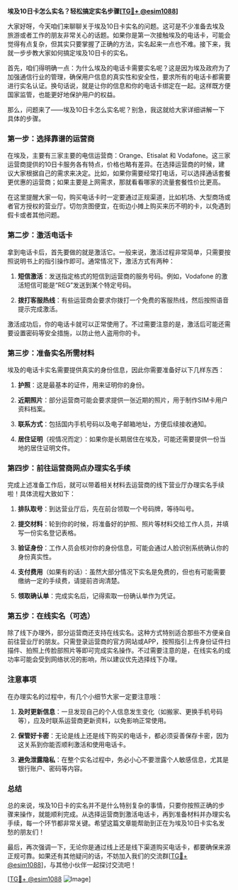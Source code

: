 **埃及10日卡怎么实名？轻松搞定实名步骤[[TG💪+ @esim1088](https://t.me/s/esim1088)]**

大家好呀，今天咱们来聊聊关于埃及10日卡实名的问题。这可是不少准备去埃及旅游或者工作的朋友非常关心的话题。如果你是第一次接触埃及的电话卡，可能会觉得有点复杂，但其实只要掌握了正确的方法，实名起来一点也不难。接下来，我就一步步教大家如何搞定埃及10日卡的实名。

首先，咱们得明确一点：为什么埃及的电话卡需要实名呢？这是因为埃及政府为了加强通信行业的管理，确保用户信息的真实性和安全性，要求所有的电话卡都需要进行实名认证。换句话说，就是让你的信息和你的电话卡绑定在一起。这样既方便国家监管，也能更好地保护用户的权益。

那么，问题来了——埃及10日卡怎么实名呢？别急，我这就给大家详细讲解一下具体的步骤。

### 第一步：选择靠谱的运营商

在埃及，主要有三家主要的电信运营商：Orange、Etisalat 和 Vodafone。这三家运营商提供的10日卡服务各有特点，价格也略有差异。在选择运营商的时候，建议大家根据自己的需求来决定。比如，如果你需要经常打电话，可以选择通话套餐更优惠的运营商；如果主要是上网需求，那就看看哪家的流量套餐性价比更高。

在这里提醒大家一句，购买电话卡时一定要通过正规渠道，比如机场、大型商场或者官方授权的营业厅。切勿贪图便宜，在街边小摊上购买来历不明的卡，以免遇到假卡或者其他问题。

### 第二步：激活电话卡

拿到电话卡后，首先要做的就是激活它。一般来说，激活过程非常简单，只需要按照说明书上的指引操作即可。通常情况下，激活方式有两种：

1. **短信激活**：发送指定格式的短信到运营商的服务号码。例如，Vodafone 的激活短信可能是“REG”发送到某个特定号码。
   
2. **拨打客服热线**：有些运营商会要求你拨打一个免费的客服热线，然后按照语音提示完成激活。

激活成功后，你的电话卡就可以正常使用了。不过需要注意的是，激活后可能还需要设置密码等安全措施，以防止他人盗用你的卡。

### 第三步：准备实名所需材料

埃及的电话卡实名需要提供真实的身份信息，因此你需要准备好以下几样东西：

1. **护照**：这是最基本的证件，用来证明你的身份。
   
2. **近期照片**：部分运营商可能会要求提供一张近期的照片，用于制作SIM卡用户资料档案。

3. **联系方式**：包括国内手机号码以及电子邮箱地址，方便后续接收通知。

4. **居住证明**（视情况而定）：如果你是长期居住在埃及，可能还需要提供一份当地的居住证明文件。

### 第四步：前往运营商网点办理实名手续

完成上述准备工作后，就可以带着相关材料去运营商的线下营业厅办理实名手续啦！具体流程大致如下：

1. **排队取号**：到达营业厅后，先在前台领取一个号码牌，等待叫号。
   
2. **提交材料**：轮到你的时候，将准备好的护照、照片等材料交给工作人员，并填写一份实名登记表格。

3. **验证身份**：工作人员会核对你的身份信息，可能会通过人脸识别系统确认你的身份真实性。

4. **支付费用**（如果有的话）：虽然大部分情况下实名是免费的，但也有可能需要缴纳一定的手续费，请提前咨询清楚。

5. **领取确认单**：完成实名后，记得索取一份确认单作为凭证。

### 第五步：在线实名（可选）

除了线下办理外，部分运营商还支持在线实名。这种方式特别适合那些不方便亲自前往营业厅的朋友。只需登录运营商的官方网站或APP，按照指引上传身份证件扫描件、拍照上传脸部照片等即可完成实名操作。不过需要注意的是，在线实名的成功率可能会受到网络状况的影响，所以建议优先选择线下办理。

### 注意事项

在办理实名的过程中，有几个小细节大家一定要注意哦：

1. **及时更新信息**：一旦发现自己的个人信息发生变化（如搬家、更换手机号码等），应及时联系运营商更新资料，以免影响正常使用。

2. **保管好卡密**：无论是线上还是线下购买的电话卡，都必须妥善保存卡密，因为这关系到你能否顺利激活和使用电话卡。

3. **避免泄露隐私**：在整个实名过程中，务必小心不要泄露个人敏感信息，尤其是银行账户、密码等内容。

### 总结

总的来说，埃及10日卡的实名并不是什么特别复杂的事情，只要你按照正确的步骤来操作，就能顺利完成。从选择运营商到激活电话卡，再到准备材料并办理实名手续，每一个环节都非常关键。希望这篇文章能帮助到正在为埃及10日卡实名发愁的朋友们！

最后，再次强调一下，无论你是通过线上还是线下渠道购买电话卡，都要确保来源正规可靠。如果还有其他疑问的话，不妨加入我们的交流群[[TG💪+ @esim1088](https://t.me/s/esim1088)]，与其他小伙伴一起探讨交流吧！

[[TG💪+ @esim1088](https://t.me/s/esim1088) ![Image](https://i.postimg.cc/4NQfJmqS/Snipaste-2025-05-13-00-14-12.png)]